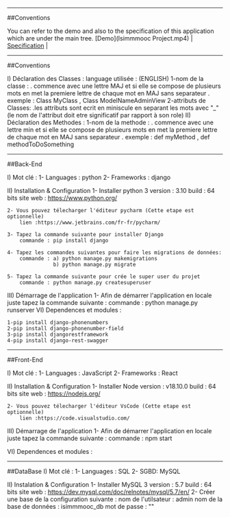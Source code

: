 ---------------------------------- ---------------------------------- ---------------------------------- ---------------------------------- ---------------------------------- 
##Conventions

You can refer to the  demo and also to the specification of this application which are under the main tree.
[Demo](Isimmmooc Project.mp4) |
[Specification](isimmmooc.pdf) |

---------------------------------- ---------------------------------- ---------------------------------- ---------------------------------- ---------------------------------- 

##Conventions

I) Déclaration des Classes :
	language utilisée : (ENGLISH)
	1-nom de la classe : 
		. commence avec une lettre MAJ et si elle se compose de plusieurs mots en met la premiere lettre de chaque mot en MAJ sans separateur .
		exemple : Class MyClass , Class ModelNameAdminView
	2-attributs de Classes:
		.les attributs sont ecrit en miniscule en separant les mots avec "_" (le nom de l'attribut doit etre significatif par rapport à son role)
II) Déclaration des Methodes :
	1-nom de la methode : 
		. commence avec une lettre min et si elle se compose de plusieurs mots en met la premiere lettre de chaque mot en MAJ sans separateur .
		exemple : def myMethod , def methodToDoSomething


---------------------------------- ---------------------------------- ---------------------------------- ---------------------------------- ---------------------------------- 

##Back-End

I) Mot clé :
	1- Languages : python
	2- Frameworks : django

II) Installation & Configuration
	1- Installer python 3
		version : 3.10
		build : 64 bits
		site web : https://www.python.org/

	2- Vous pouvez télecharger l'éditeur pycharm (Cette etape est optionnelle)
		lien :https://www.jetbrains.com/fr-fr/pycharm/

    3- Tapez la commande suivante pour installer Django
		commande : pip install django

	4- Tapez les commandes suivantes pour faire les migrations de données:
	    commande : a) python manage.py makemigrations
	               b) python manage.py migrate

	5- Tapez la commande suivante pour crée le super user du projet
		commande : python manage.py createsuperuser

III) Démarrage de l'application
	1- Afin de démarrer l'application en locale juste tapez la commande suivante :
		commande : python manage.py runserver
VI) Dependences et modules :

    1-pip install django-phonenumbers  
    2-pip install django-phonenumber-field
	3-pip install djangorestframework
	4-pip install django-rest-swagger
	
---------------------------------- ---------------------------------- ---------------------------------- ---------------------------------- ---------------------------------- 

##Front-End

I) Mot clé :
	1- Languages : JavaScript
	2- Frameworks : React

II) Installation & Configuration
	1- Installer Node
		version : v18.10.0
		build : 64 bits
		site web : https://nodejs.org/

	2- Vous pouvez télecharger l'éditeur VsCode (Cette etape est optionnelle)
		lien :https://code.visualstudio.com/

III) Démarrage de l'application
	1- Afin de démarrer l'application en locale juste tapez la commande suivante :
		commande : npm start

VI) Dependences et modules :

    
	
---------------------------------- ---------------------------------- ---------------------------------- ---------------------------------- ---------------------------------- 
##DataBase
I) Mot clé :
	1- Languages : SQL
	2- SGBD: MySQL

II) Instalation & Configuration
	1- Installer MySQL 3
		version : 5.7
		build : 64 bits
		site web : https://dev.mysql.com/doc/relnotes/mysql/5.7/en/
	2- Créer une base de la configuration suivante :
		nom de l'utilsateur : admin
		nom de la base de données : isimmmooc_db
		mot de passe : ""

